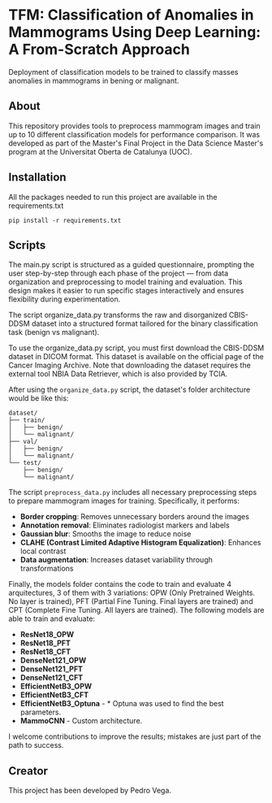 # TFM: Classification of Anomalies in Mammograms Using Deep Learning: A From-Scratch Approach
Deployment of classification models to be trained to classify masses anomalies in mammograms in bening or malignant.

## About
This repository provides tools to preprocess mammogram images and train up to 10 different classification models for performance comparison. It was developed as part of the Master's Final Project in the Data Science Master's program at the Universitat Oberta de Catalunya (UOC).

## Installation
All the packages needed to run this project are available in the requirements.txt
```
pip install -r requirements.txt
```

## Scripts
The main.py script is structured as a guided questionnaire, prompting the user step-by-step through each phase of the project — from data organization and preprocessing to model training and evaluation. This design makes it easier to run specific stages interactively and ensures flexibility during experimentation.

The script organize_data.py transforms the raw and disorganized CBIS-DDSM dataset into a structured format tailored for the binary classification task (benign vs malignant).

To use the organize_data.py script, you must first download the CBIS-DDSM dataset in DICOM format. This dataset is available on the official page of the Cancer Imaging Archive. 
Note that downloading the dataset requires the external tool NBIA Data Retriever, which is also provided by TCIA.

After using the `organize_data.py` script, the dataset's folder architecture would be like this:

```
dataset/
├── train/
│   ├── benign/
│   └── malignant/
├── val/
│   ├── benign/
│   └── malignant/
└── test/
    ├── benign/
    └── malignant/
```
The script `preprocess_data.py` includes all necessary preprocessing steps to prepare mammogram images for training. Specifically, it performs:

- **Border cropping**: Removes unnecessary borders around the images  
- **Annotation removal**: Eliminates radiologist markers and labels  
- **Gaussian blur**: Smooths the image to reduce noise  
- **CLAHE (Contrast Limited Adaptive Histogram Equalization)**: Enhances local contrast  
- **Data augmentation**: Increases dataset variability through transformations

Finally, the models folder contains the code to train and evaluate 4 arquitectures, 3 of them with 3 variations: OPW (Only Pretrained Weights. No layer is trained), PFT (Partial Fine Tuning. Final layers are trained) and CPT (Complete Fine Tuning. All layers are trained). The following models are able to train and evaluate:

+ **ResNet18_OPW**
+ **ResNet18_PFT**
+ **ResNet18_CFT**
+ **DenseNet121_OPW**
+ **DenseNet121_PFT**
+ **DenseNet121_CFT**
+ **EfficientNetB3_OPW**
+ **EfficientNetB3_CFT**
+ **EfficientNetB3_Optuna** - * Optuna was used to find the best parameters.
+ **MammoCNN** - Custom architecture.

I welcome contributions to improve the results; mistakes are just part of the path to success.


## Creator
This project has been developed by Pedro Vega.
